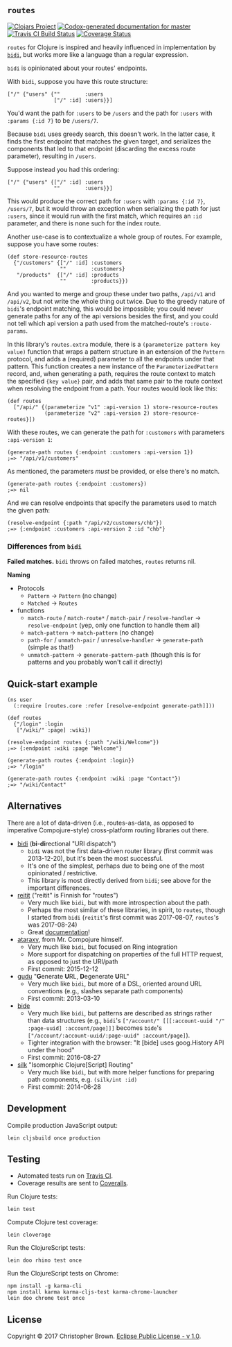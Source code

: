 ## `routes`

[![Clojars Project](https://img.shields.io/clojars/v/routes.svg)](https://clojars.org/routes)
[![Codox-generated documentation for master](https://img.shields.io/badge/docs-master-blue.svg)](https://chbrown.github.io/routes-clojure/master/)
[![Travis CI Build Status](https://travis-ci.org/chbrown/routes-clojure.svg?branch=master)](https://travis-ci.org/chbrown/routes-clojure)
[![Coverage Status](https://coveralls.io/repos/github/chbrown/routes-clojure/badge.svg?branch=master)](https://coveralls.io/github/chbrown/routes-clojure?branch=master)

`routes` for Clojure is inspired and heavily influenced in implementation by [`bidi`](https://github.com/juxt/bidi),
but works more like a language than a regular expression.

`bidi` is opinionated about your routes' endpoints.

With `bidi`, suppose you have this route structure:

    ["/" {"users" {""        :users
                   ["/" :id] :users}}]

You'd want the path for `:users` to be `/users` and the path for `:users` with `:params {:id 7}` to be `/users/7`.

Because `bidi` uses greedy search, this doesn't work.
In the latter case, it finds the first endpoint that matches the given target,
and serializes the components that led to that endpoint (discarding the excess route parameter),
resulting in `/users`.

Suppose instead you had this ordering:

    ["/" {"users" {["/" :id] :users
                   ""        :users}}]

This would produce the correct path for `:users` with `:params {:id 7}`, `/users/7`,
but it would throw an exception when serializing the path for just `:users`,
since it would run with the first match, which requires an `:id` parameter,
and there is none such for the index route.

Another use-case is to contextualize a whole group of routes.
For example, suppose you have some routes:

    (def store-resource-routes
      {"/customers" {["/" :id] :customers
                     ""        :customers}
       "/products"  {["/" :id] :products
                     ""        :products}})

And you wanted to merge and group these under two paths,
`/api/v1` and `/api/v2`,
but not write the whole thing out twice.
Due to the greedy nature of `bidi`'s endpoint matching, this would be impossible;
you could never generate paths for any of the api versions besides the first,
and you could not tell which api version a path used from the matched-route's `:route-params`.

In this library's `routes.extra` module,
there is a `(parameterize pattern key value)` function
that wraps a pattern structure in an extension of the `Pattern` protocol,
and adds a (required) parameter to all the endpoints under that pattern.
This function creates a new instance of the `ParameterizedPattern` record,
and, when generating a path, requires the route context to match the specified `{key value}` pair,
and adds that same pair to the route context when resolving the endpoint from a path.
Your routes would look like this:

    (def routes
      ["/api/" {(parameterize "v1" :api-version 1) store-resource-routes
                (parameterize "v2" :api-version 2) store-resource-routes}])

With these routes, we can generate the path for `:customers` with parameters `:api-version 1`:

    (generate-path routes {:endpoint :customers :api-version 1})
    ;=> "/api/v1/customers"

As mentioned, the parameters _must_ be provided, or else there's no match.

    (generate-path routes {:endpoint :customers})
    ;=> nil

And we can resolve endpoints that specify the parameters used to match the given path:

    (resolve-endpoint {:path "/api/v2/customers/chb"})
    ;=> {:endpoint :customers :api-version 2 :id "chb"}


### Differences from `bidi`

**Failed matches.**
`bidi` throws on failed matches, `routes` returns nil.

**Naming**
* Protocols
  - `Pattern` → `Pattern` (no change)
  - `Matched` → `Routes`
* functions
  - `match-route` / `match-route*` / `match-pair` / `resolve-handler` → `resolve-endpoint`
    (yep, only one function to handle them all)
  - `match-pattern` → `match-pattern`
    (no change)
  - `path-for` / `unmatch-pair` / `unresolve-handler` → `generate-path`
    (simple as that!)
  - `unmatch-pattern` → `generate-pattern-path`
    (though this is for patterns and you probably won't call it directly)


## Quick-start example

    (ns user
      (:require [routes.core :refer [resolve-endpoint generate-path]]))

    (def routes
      {"/login" :login
       ["/wiki/" :page] :wiki})

    (resolve-endpoint routes {:path "/wiki/Welcome"})
    ;=> {:endpoint :wiki :page "Welcome"}

    (generate-path routes {:endpoint :login})
    ;=> "/login"

    (generate-path routes {:endpoint :wiki :page "Contact"})
    ;=> "/wiki/Contact"


## Alternatives

There are a lot of data-driven (i.e., routes-as-data, as opposed to imperative Compojure-style) cross-platform routing libraries out there.

* [bidi](https://github.com/juxt/bidi) (**bi**-**di**rectional "URI dispatch")
  - `bidi` was not the first data-driven router library (first commit was 2013-12-20), but it's been the most successful.
  - It's one of the simplest, perhaps due to being one of the most opinionated / restrictive.
  - This library is most directly derived from `bidi`; see above for the important differences.
* [reitit](https://github.com/metosin/reitit) ("reitit" is Finnish for "routes")
  - Very much like `bidi`, but with more introspection about the path.
  - Perhaps the most similar of these libraries, in spirit, to `routes`,
    though I started from `bidi` (`reitit`'s first commit was 2017-08-07, `routes`'s was 2017-08-24)
  - Great [documentation](https://metosin.github.io/reitit/)!
* [ataraxy](https://github.com/weavejester/ataraxy), from Mr. Compojure himself.
  - Very much like `bidi`, but focused on Ring integration
  - More support for dispatching on properties of the full HTTP request, as opposed to just the URI/path
  - First commit: 2015-12-12
* [gudu](https://github.com/thatismatt/gudu) "**G**enerate **U**RL, **D**egenerate **U**RL"
  - Very much like `bidi`, but more of a DSL, oriented around URL conventions
    (e.g., slashes separate path components)
  - First commit: 2013-03-10
* [bide](https://github.com/funcool/bide)
  - Very much like `bidi`, but patterns are described as strings rather than data structures
    (e.g., `bidi`'s `["/account/" [[[:account-uuid "/" :page-uuid] :account/page]]]` becomes
           `bide`'s `["/account/:account-uuid/:page-uuid" :account/page]`).
  - Tighter integration with the browser: "It [bide] uses goog.History API under the hood"
  - First commit: 2016-08-27
* [silk](https://github.com/DomKM/silk) "Isomorphic Clojure[Script] Routing"
  - Very much like `bidi`, but with more helper functions for preparing path components, e.g. `(silk/int :id)`
  - First commit: 2014-06-28


## Development

Compile production JavaScript output:

    lein cljsbuild once production


## Testing

* Automated tests run on [Travis CI](https://travis-ci.org/chbrown/routes-clojure).
* Coverage results are sent to [Coveralls](https://coveralls.io/github/chbrown/routes-clojure).

Run Clojure tests:

    lein test

Compute Clojure test coverage:

    lein cloverage

Run the ClojureScript tests:

    lein doo rhino test once

Run the ClojureScript tests on Chrome:

    npm install -g karma-cli
    npm install karma karma-cljs-test karma-chrome-launcher
    lein doo chrome test once


## License

Copyright © 2017 Christopher Brown. [Eclipse Public License - v 1.0](https://www.eclipse.org/legal/epl-v10.html).
